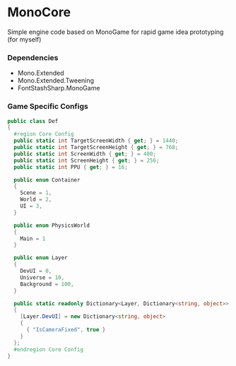 # MonoCore

Simple engine code based on MonoGame for rapid game idea prototyping (for myself)

### Dependencies

- Mono.Extended
- Mono.Extended.Tweening
- FontStashSharp.MonoGame

### Game Specific Configs

```c#
public class Def
{
  #region Core Config
  public static int TargetScreenWidth { get; } = 1440;
  public static int TargetScreenHeight { get; } = 768;
  public static int ScreenWidth { get; } = 480;
  public static int ScreenHeight { get; } = 256;
  public static int PPU { get; } = 16;

  public enum Container
  {
    Scene = 1,
    World = 2,
    UI = 3,
  }

  public enum PhysicsWorld
  {
    Main = 1
  }

  public enum Layer
  {
    DevUI = 0,
    Universe = 10,
    Background = 100,
  }

  public static readonly Dictionary<Layer, Dictionary<string, object>> LayerConfig = new()
  {
    [Layer.DevUI] = new Dictionary<string, object>
    {
      { "IsCameraFixed", true }
    }
  };
  #endregion Core Config
}
```
